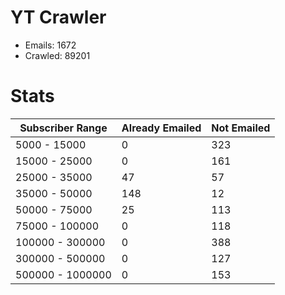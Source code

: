 # YT Crawler
- Emails: 1672
- Crawled: 89201

# Stats
| Subscriber Range  | Already Emailed | Not Emailed |
|-------|-------|-------|
| 5000 - 15000 | 0 | 323 |
| 15000 - 25000 | 0 | 161 |
| 25000 - 35000 | 47 | 57 |
| 35000 - 50000 | 148 | 12 |
| 50000 - 75000 | 25 | 113 |
| 75000 - 100000 | 0 | 118 |
| 100000 - 300000 | 0 | 388 |
| 300000 - 500000 | 0 | 127 |
| 500000 - 1000000 | 0 | 153 |
